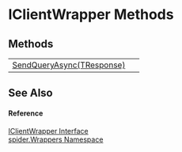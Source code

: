 # IClientWrapper Methods




## Methods
<table>
<tr>
<td><a href="c99c6b47-cafc-c1f9-5bfc-0619e04d6dab">SendQueryAsync(TResponse)</a></td>
<td> </td></tr>
</table>

## See Also


#### Reference
<a href="61036b46-e39f-1c8b-90b2-fd2ff0c41395">IClientWrapper Interface</a>  
<a href="06873042-2dc1-a475-b400-72117affe70a">spider.Wrappers Namespace</a>  
